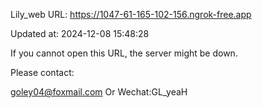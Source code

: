 Lily_web URL: https://1047-61-165-102-156.ngrok-free.app

Updated at: 2024-12-08 15:48:28

If you cannot open this URL, the server might be down.

Please contact: 

goley04@foxmail.com Or Wechat:GL_yeaH